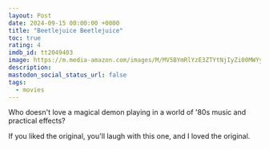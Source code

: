```yaml
---
layout: Post
date: 2024-09-15 00:00:00 +0000
title: "Beetlejuice Beetlejuice"
toc: true
rating: 4
imdb_id: tt2049403
image: https://m.media-amazon.com/images/M/MV5BYmRlYzE3ZTYtNjIyZi00MWYyLWEzZDItOWI5NzM1Yjc0NmI5XkEyXkFqcGc@._V1_SX300.jpg
description: 
mastodon_social_status_url: false
tags: 
  - movies
---
```




Who doesn't love a magical demon playing in a world of '80s music and practical effects?

If you liked the original, you'll laugh with this one, and I loved the original.
